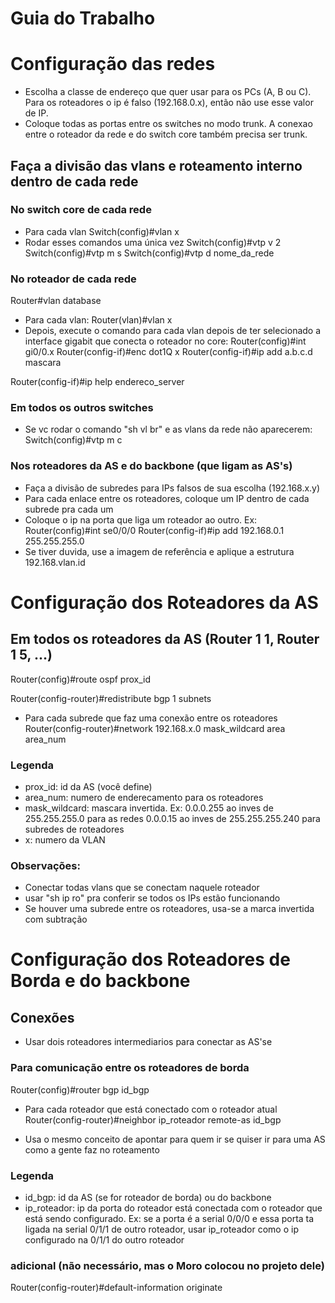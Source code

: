 # Guia do Trabalho

# Configuração das redes

- Escolha a classe de endereço que quer usar para os PCs (A, B ou C). Para os roteadores o ip é falso (192.168.0.x), então não use esse valor de IP. 
- Coloque todas as portas entre os switches no modo trunk. A conexao entre o roteador da rede e do switch core também precisa ser trunk. 

## Faça a divisão das vlans e roteamento interno dentro de cada rede

### No switch core de cada rede

- Para cada vlan
Switch(config)#vlan x
- Rodar esses comandos uma única vez
Switch(config)#vtp v 2
Switch(config)#vtp m s
Switch(config)#vtp d nome_da_rede
<!--- Você escolhe o nome da rede, pode ser qualquer coisa que voce preferir --->

### No roteador de cada rede
	
Router#vlan database
- Para cada vlan:
Router(vlan)#vlan x
- Depois, execute o comando para cada vlan depois de ter selecionado a interface gigabit que conecta o roteador no core:
Router(config)#int gi0/0.x
Router(config-if)#enc dot1Q x
Router(config-if)#ip add a.b.c.d mascara
<!--- a, b, c e d são os octetos da sua classe de ip. Eu usei a classe A para os enderecos, então por exemplo ficaria 30.0.11.1, com mascara 255.255.255.0, mas você que tem que definir como vai dividir as vlans e qual mascara vai usar pra poder escolher esses valores. É a mesma coisa do trabalho anterior, mas com IPs verdadeiros --->
Router(config-if)#ip help endereco_server
<!--- O IP do server precisa ser estático. Escolha um endereço e coloque ele nesse campo ---> 

### Em todos os outros switches

- Se vc rodar o comando "sh vl br" e as vlans da rede não aparecerem:
Switch(config)#vtp m c

### Nos roteadores da AS e do backbone (que ligam as AS's)

- Faça a divisão de subredes para IPs falsos de sua escolha (192.168.x.y)
- Para cada enlace entre os roteadores, coloque um IP dentro de cada subrede pra cada um
- Coloque o ip na porta que liga um roteador ao outro. Ex:
Router(config)#int se0/0/0
Router(config-if)#ip add 192.168.0.1 255.255.255.0
- Se tiver duvida, use a imagem de referência e aplique a estrutura 192.168.vlan.id
<!--- vlan aqui é o numero da vlan de comunicação entre os roteadores e id é o ultimo octeto que identifica qual roteador é qual --->

# Configuração dos Roteadores da AS

## Em todos os roteadores da AS (Router 1 1, Router 1 5, ...) 
	
Router(config)#route ospf prox_id
<!--- Eu usei o prox_id como o numero da AS nos roteadores dentro das ASs --->
Router(config-router)#redistribute bgp 1 subnets
<!--- Esse comando distribui os IPs das outras redes pras subredes dentro desse roteador --->
- Para cada subrede que faz uma conexão entre os roteadores
Router(config-router)#network 192.168.x.0 mask_wildcard area area_num

### Legenda

- prox_id: id da AS (você define)
- area_num: numero de enderecamento para os roteadores
- mask_wildcard: mascara invertida. Ex: 0.0.0.255 ao inves de 255.255.255.0 para as redes
										0.0.0.15 ao inves de 255.255.255.240 para subredes de roteadores
- x: numero da VLAN

### Observações: 

- Conectar todas vlans que se conectam naquele roteador
- usar "sh ip ro" pra conferir se todos os IPs estão funcionando
- Se houver uma subrede entre os roteadores, usa-se a marca invertida com subtração

# Configuração dos Roteadores de Borda e do backbone

## Conexões

- Usar dois roteadores intermediarios para conectar as AS'se

### Para comunicação entre os roteadores de borda
Router(config)#router bgp id_bgp
- Para cada roteador que está conectado com o roteador atual
Router(config-router)#neighbor ip_roteador remote-as id_bgp
<!--- o id_bgp nesse caso é o do roteador que está sendo referenciado --->

- Usa o mesmo conceito de apontar para quem ir se quiser ir para uma AS como a gente faz no roteamento

### Legenda

- id_bgp: id da AS (se for roteador de borda) ou do backbone
- ip_roteador: ip da porta do roteador está conectada com o roteador que está sendo configurado. 
  Ex: se a porta é a serial 0/0/0 e essa porta ta ligada na serial 0/1/1 de outro roteador, usar ip_roteador como o ip configurado na 0/1/1 do outro roteador

### adicional (não necessário, mas o Moro colocou no projeto dele)
Router(config-router)#default-information originate

